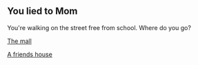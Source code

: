 ## You lied to Mom

You're walking on the street free from school. Where do you go?

[The mall](mall.md)

[A friends house](friends-house.md)
